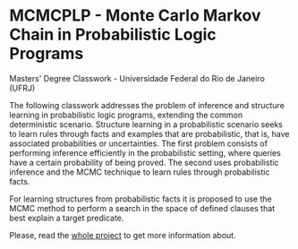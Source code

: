 # MCMCPLP - Monte Carlo Markov Chain in Probabilistic Logic Programs

Masters' Degree Classwork - Universidade Federal do Rio de Janeiro (UFRJ)

The following classwork addresses the problem of inference and structure learning in probabilistic logic programs, extending the common deterministic scenario. Structure learning in a probabilistic scenario seeks to learn rules through facts and examples that are probabilistic, that is, have associated probabilities or uncertainties. The first problem consists of performing inference efficiently in the probabilistic setting, where queries have a certain probability of being proved. The second uses probabilistic inference and the MCMC technique to learn rules through probabilistic facts.

For learning structures from probabilistic facts it is proposed to use the MCMC method to perform a search in the space of defined clauses that best explain a target predicate.

Please, read the <a href="https://github.com/rodrigoazs/-7-5-Reed-Solomon/raw/master/Report.pdf">whole project</a> to get more information about.
